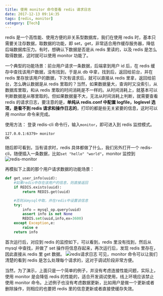```yaml
---
title: 使用 monitor 命令查看 redis 请求日志
date: 2017-12-13 09:14:35
tags: [redis, monitor]
category: [Tech]
---
```


redis 是一个高性能、使用方便的非关系型数据库，我们在使用 redis 时，基本只需要关注存数据，取数据的功能，即 set，get，非常适合用作缓存服务器，降低后端数据库压力。有时，想确认下数据是否是从 redis 里读的，以及 redis 是怎么取得数据，这时就可以使用 monitor 功能了。
<!--more-->

一个典型的功能场景：前台用户请求一条数据，后端拿到用户 id 后，在 redis 缓存中查找该用户数据，没有找到，于是从 db 中拿，找到后，返回给前台，并在 redis 里存放该用户的数据，下次有请求后，就可以直接从 redis 里拿，返回给前台，怎么确认数据是从 redis 里取的？当然，如果数据量大，查询时又没索引，从数据库里取，和从 redis 里取的时间消耗是不一样的。从时间消耗上，就基本可以判断数据是从哪里取的。但如果数据量不大，无法从时间消耗上判断，就需要查看 redis 的请求日志，要注意的是，**单纯从 redis.conf 中配置 logfile，loglevel 选项，是看不到 redis 请求和操作日志的**，打印的都是些无关紧要的信息，这时可以用 monitor 命令来完成。

使用方法：
登录 redis-cli 命令行，输入`monitor`，即可进入到 redis 监控模式。
```
127.0.0.1:6379> monitor
OK
```
随后即可看到，当有请求时，redis 具体都做了什么，我们另外打开一个 redis-cli，随便插入一条数据，比如`set "hello" "world"`，monitor 监控到
![redis-monitor](/images/redis-monitor.png)

再模拟下上面的那个用户请求数据的功能场景：
```python
def get_user_info(uuid):
    #如果redis中存在该用户的信息，则直接返回
    if REDIS.exists(uuid):  
        return REDIS.get(uuid)

    #否则从mysql中取，并在redis中设置该信息
    try:
        info = mysql_op.query(uuid)
        assert info is not None
        REDIS.set(uuid,info,ex=3600)
    except Exception,e:
        raise e
    return info
```
首次运行后，对应到 redis 的监控如下，可以看到，redis 里没有找到，然后从 mysql 中查找，并做了 set 操作将信息存起来，再次运行后，发现 redis 里存在，因此直接从 redis 里 get 数据。
![redis请求日志](/images/redis-request-log.png)
可见，monitor 命令可以让我们清楚的看到 redis 是怎么处理每个请求的，这对于调试阶段非常方便。

当然，为了演示，上面只是一个简单的例子，并没有考虑连接性能问题，实际上，使用 monitor 是会降低 redis 的性能的，适合开发调试使用，线上环境应该禁止使用 monitor 命令。上述例子也没有考虑数据更新，比如用户是做一个更新或者删除操作，则相应的也要把 redis 里的信息更新或者直接使缓存失效。
